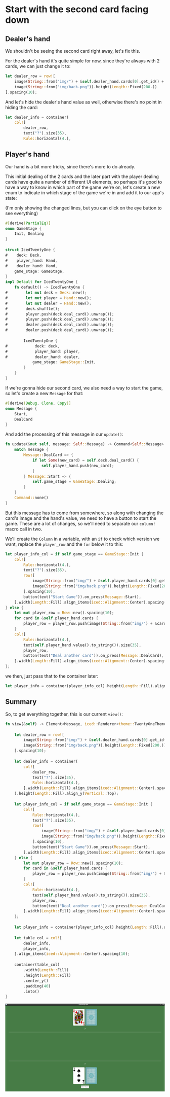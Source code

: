 # Start with the second card facing down

## Dealer's hand

We shouldn't be seeing the second card right away, let's fix this.

For the dealer's hand it's quite simple for now, since they're always with 2 cards, we can just change it to:

```rust
let dealer_row = row![
    image(String::from("img/") + &self.dealer_hand.cards[0].get_id() + ".png").height(Length::Fixed(200.)),
    image(String::from("img/back.png")).height(Length::Fixed(200.))
].spacing(10);
```

And let's hide the dealer's hand value as well, otherwise there's no point in hiding the card:
```rust
let dealer_info = container(
    col![
        dealer_row,
        text("?").size(35),
        Rule::horizontal(4.),
```

## Player's hand

Our hand is a bit more tricky, since there's more to do already.

This initial dealing of the 2 cards and the later part with the player dealing cards have quite a number of different UI elements, so perhaps it's good to have a way to know in which part of the game we're on, let's create a new enum to indicate in which stage of the game we're in and add it to our app's state:

(I'm only showing the changed lines, but you can click on the eye button to see everything)

```rust
#[derive(PartialEq)]
enum GameStage {
    Init, Dealing
}

struct IcedTwentyOne {
#    deck: Deck,
#    player_hand: Hand,
#    dealer_hand: Hand,
    game_stage: GameStage,
}
impl Default for IcedTwentyOne {
    fn default() -> IcedTwentyOne {
#        let mut deck = Deck::new();
#        let mut player = Hand::new();
#        let mut dealer = Hand::new();
#        deck.shuffle();
#        player.push(deck.deal_card().unwrap());
#        player.push(deck.deal_card().unwrap());
#        dealer.push(deck.deal_card().unwrap());
#        dealer.push(deck.deal_card().unwrap());

        IcedTwentyOne {
#            deck: deck,
#            player_hand: player,
#            dealer_hand: dealer,
            game_stage: GameStage::Init,
        }
    }
}
```

If we're gonna hide our second card, we also need a way to start the game, so let's create a new `Message` for that:

```rust
#[derive(Debug, Clone, Copy)]
enum Message {
    Start,
    DealCard
}
```

And add the processing of this message in our `update()`:
```rust
fn update(&mut self, message: Self::Message) -> Command<Self::Message> {
    match message {
        Message::DealCard => {
            if let Some(new_card) = self.deck.deal_card() {
                self.player_hand.push(new_card);
            }
        } Message::Start => {
            self.game_stage = GameStage::Dealing;
        }
    }
    Command::none()
}
```

But this message has to come from somewhere, so along with changing the card's image and the hand's value, we need to have a button to start the game. These are a lot of changes, so we'll need to separate our `column!` macro call in two.


We'll create the `Column` in a variable, with an `if` to check which version we want, replace the `player_row` and the `for` below it to this:

```rust
let player_info_col = if self.game_stage == GameStage::Init {
    col![
        Rule::horizontal(4.),
        text("?").size(35),
        row![
            image(String::from("img/") + &self.player_hand.cards[0].get_id() + ".png").height(Length::Fixed(200.)),
            image(String::from("img/back.png")).height(Length::Fixed(200.)),
        ].spacing(10),
        button(text("Start Game")).on_press(Message::Start),
    ].width(Length::Fill).align_items(iced::Alignment::Center).spacing(20)
} else {
    let mut player_row = Row::new().spacing(10);
    for card in &self.player_hand.cards {
        player_row = player_row.push(image(String::from("img/") + &card.get_id() + ".png").height(Length::Fixed(200.)));
    }
    col![
        Rule::horizontal(4.),
        text(self.player_hand.value().to_string()).size(35),
        player_row,
        button(text("Deal another card")).on_press(Message::DealCard),
    ].width(Length::Fill).align_items(iced::Alignment::Center).spacing(20)
};
```

we then, just pass that to the container later:
```rust
let player_info = container(player_info_col).height(Length::Fill).align_y(Vertical::Bottom);
```
## Summary

So, to get everything together, this is our current `view()`:
```rust
fn view(&self) -> Element<Message, iced::Renderer<theme::TwentyOneTheme>> {

    let dealer_row = row![
        image(String::from("img/") + &self.dealer_hand.cards[0].get_id() + ".png").height(Length::Fixed(200.)),
        image(String::from("img/back.png")).height(Length::Fixed(200.))
    ].spacing(10);

    let dealer_info = container(
        col![
            dealer_row,
            text("?").size(35),
            Rule::horizontal(4.),
        ].width(Length::Fill).align_items(iced::Alignment::Center).spacing(20)
    ).height(Length::Fill).align_y(Vertical::Top);

    let player_info_col = if self.game_stage == GameStage::Init {
        col![
            Rule::horizontal(4.),
            text("?").size(35),
            row![
                image(String::from("img/") + &self.player_hand.cards[0].get_id() + ".png").height(Length::Fixed(200.)),
                image(String::from("img/back.png")).height(Length::Fixed(200.)),
            ].spacing(10),
            button(text("Start Game")).on_press(Message::Start),
        ].width(Length::Fill).align_items(iced::Alignment::Center).spacing(20)
    } else {
        let mut player_row = Row::new().spacing(10);
        for card in &self.player_hand.cards {
            player_row = player_row.push(image(String::from("img/") + &card.get_id() + ".png").height(Length::Fixed(200.)));
        }
        col![
            Rule::horizontal(4.),
            text(self.player_hand.value().to_string()).size(35),
            player_row,
            button(text("Deal another card")).on_press(Message::DealCard),
        ].width(Length::Fill).align_items(iced::Alignment::Center).spacing(20)
    };

    let player_info = container(player_info_col).height(Length::Fill).align_y(Vertical::Bottom);

    let table_col = col![
        dealer_info,
        player_info,
    ].align_items(iced::Alignment::Center).spacing(10);

    container(table_col)
        .width(Length::Fill)
        .height(Length::Fill)
        .center_y()
        .padding(40)
        .into()
}
```

![screenshot of the current gui](./img/11face_down.jpg)
